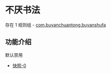 # 不厌书法

存在 1 规则组 - [com.buyanchuantong.buyanshufa](/src/apps/com.buyanchuantong.buyanshufa.ts)

## 功能介绍

默认禁用

- [快照-0](https://i.gkd.li/import/13425296)
